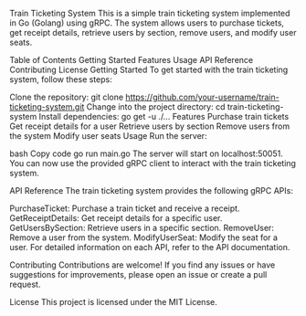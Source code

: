 Train Ticketing System
This is a simple train ticketing system implemented in Go (Golang) using gRPC. The system allows users to purchase tickets, get receipt details, retrieve users by section, remove users, and modify user seats.

Table of Contents
Getting Started
Features
Usage
API Reference
Contributing
License
Getting Started
To get started with the train ticketing system, follow these steps:

Clone the repository: git clone https://github.com/your-username/train-ticketing-system.git
Change into the project directory: cd train-ticketing-system
Install dependencies: go get -u ./...
Features
Purchase train tickets
Get receipt details for a user
Retrieve users by section
Remove users from the system
Modify user seats
Usage
Run the server:

bash
Copy code
go run main.go
The server will start on localhost:50051. You can now use the provided gRPC client to interact with the train ticketing system.

API Reference
The train ticketing system provides the following gRPC APIs:

PurchaseTicket: Purchase a train ticket and receive a receipt.
GetReceiptDetails: Get receipt details for a specific user.
GetUsersBySection: Retrieve users in a specific section.
RemoveUser: Remove a user from the system.
ModifyUserSeat: Modify the seat for a user.
For detailed information on each API, refer to the API documentation.

Contributing
Contributions are welcome! If you find any issues or have suggestions for improvements, please open an issue or create a pull request.

License
This project is licensed under the MIT License.

